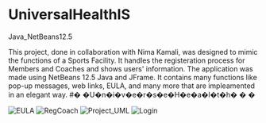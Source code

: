 # UniversalHealthIS
Java_NetBeans12.5

This project, done in collaboration with Nima Kamali, was designed to mimic the functions of a Sports Facility. It handles the registeration process for Members and Coaches and shows users' information. The application was made using NetBeans 12.5 Java and JFrame. It contains many functions like pop-up messages, web links, EULA, and many more that are impleamented in an elegant way.
#� �U�n�i�v�e�r�s�e�H�e�a�l�t�h�
�
�

![EULA](https://user-images.githubusercontent.com/94652612/228253109-cbbb1bbb-fe1d-4790-8d63-c1f74b7e210a.gif)
![RegCoach](https://user-images.githubusercontent.com/94652612/228253125-17c512b6-1067-4b7f-afff-a4cec8fbb359.gif)
![Project_UML](https://user-images.githubusercontent.com/94652612/228253223-a00cb39a-37cd-4c5f-8e5c-bbf6ececafc7.jpeg)
![Login](https://user-images.githubusercontent.com/94652612/228253239-a5d4ea0a-774e-41ae-9fc2-0e6f89b6dc99.gif)
